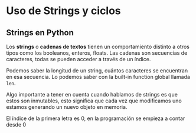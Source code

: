 # Uso de Strings y ciclos

## Strings en Python

Los **strings** o **cadenas de textos** tienen un comportamiento distinto a otros tipos como los booleanos, enteros, floats. Las cadenas son secuencias de caracteres, todas se pueden acceder a través de un índice.

Podemos saber la longitud de un string, cuántos caracteres se encuentran en esa secuencia. Lo podemos saber con la built-in function global llamada `len`.

Algo importante a tener en cuenta cuando hablamos de strings es que estos son inmutables, esto significa que cada vez que modificamos uno estamos generando un nuevo objeto en memoria.

El índice de la primera letra es 0, en la programación se empieza a contar desde 0